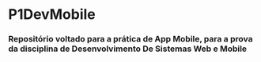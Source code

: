# P1DevMobile

<h3>Repositório voltado para a prática de App Mobile, para a prova da disciplina de Desenvolvimento De Sistemas Web e Mobile</h3>
